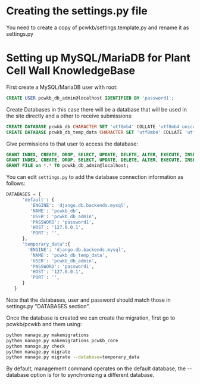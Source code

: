 # Creating the settings.py file

You need to create a copy of pcwkb/settings.template.py and rename it as settings.py

# Setting up MySQL/MariaDB for Plant Cell Wall KnowledgeBase

First create a MySQL/MariaDB user with root:

```sql
CREATE USER pcwkb_db_admin@localhost IDENTIFIED BY 'password1';
```


Create Databases in this case there will be a database that will be used in the site directly and a other to receive submissions:

```sql
CREATE DATABASE pcwkb_db CHARACTER SET 'utf8mb4' COLLATE 'utf8mb4_unicode_ci';
CREATE DATABASE pcwkb_db_temp_data CHARACTER SET 'utf8mb4' COLLATE 'utf8mb4_unicode_ci';
```

Give permissions to that user to access the database:

```sql
GRANT INDEX, CREATE, DROP, SELECT, UPDATE, DELETE, ALTER, EXECUTE, INSERT on pcwkb_db.* TO pcwkb_db_admin@localhost;
GRANT INDEX, CREATE, DROP, SELECT, UPDATE, DELETE, ALTER, EXECUTE, INSERT on pcwkb_db_temp_data.* TO pcwkb_db_admin@localhost;
GRANT FILE on *.* TO pcwkb_db_admin@localhost;
```

You can edit `settings.py` to add the database connection information as follows:

```python
DATABASES = {
      'default': {
         'ENGINE': 'django.db.backends.mysql',
         'NAME': 'pcwkb_db',
         'USER': 'pcwkb_db_admin',
         'PASSWORD': 'password1',
         'HOST': '127.0.0.1',
         'PORT': '',
      },
      "temporary_data":{
        'ENGINE': 'django.db.backends.mysql',
         'NAME': 'pcwkb_db_temp_data',
         'USER': 'pcwkb_db_admin',
         'PASSWORD': 'password1',
         'HOST': '127.0.0.1',
         'PORT': '',
      }
   }
```

Note that the databases, user and password should match those in settings.py "DATABASES section".

Once the database is created we can create the migration, first go to pcwkb/pcwkb and them using:

```bash
python manage.py makemigrations
python manage.py makemigrations pcwkb_core
python manage.py check
python manage.py migrate
python manage.py migrate --database=temporary_data
```

By default, management command operates on the default database, the --database option is for to synchronizing a different database.